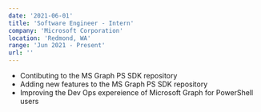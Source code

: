 ```yaml
---
date: '2021-06-01'
title: 'Software Engineer - Intern'
company: 'Microsoft Corporation'
location: 'Redmond, WA'
range: 'Jun 2021 - Present'
url: ''
---
```


- Contibuting to the MS Graph PS SDK repository
- Adding new features to the MS Graph PS SDK repository
- Improving the Dev Ops expereience of Microsoft Graph for PowerShell users